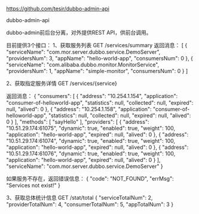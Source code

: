 https://github.com/tesir/dubbo-admin-api

dubbo-admin-api

dubbo-admin前后台分离，对外提供REST API，供前台调用。

目前提供3个接口： 1、获取服务列表 GET /services/summary 返回消息： [ { "serviceName": "com.mor.server.dubbo.service.DemoServer", "providersNum": 3, "appName": "hello-world-app", "consumersNum": 0 }, { "serviceName": "com.alibaba.dubbo.monitor.MonitorService", "providersNum": 1, "appName": "simple-monitor", "consumersNum": 0 } ]

2、获取指定服务详情 GET /services/{service}

返回消息： { "consumers": [ { "address": "10.254.1.154", "application": "consumer-of-helloworld-app", "statistics": null, "collected": null, "expired": null, "alived": 0 }, { "address": "10.254.1.158", "application": "consumer-of-helloworld-app", "statistics": null, "collected": null, "expired": null, "alived": 0 } ], "methods": [ "sayHello" ], "providers": [ { "address": "10.51.29.174:61075", "dynamic": true, "enabled": true, "weight": 100, "application": "hello-world-app", "expired": null, "alived": 0 }, { "address": "10.51.29.174:61074", "dynamic": true, "enabled": true, "weight": 100, "application": "hello-world-app", "expired": null, "alived": 0 }, { "address": "10.51.29.174:61076", "dynamic": true, "enabled": true, "weight": 100, "application": "hello-world-app", "expired": null, "alived": 0 } ], "serviceName": "com.mor.server.dubbo.service.DemoServer" }

如果服务不存在，返回错误信息： { "code": "NOT_FOUND", "errMsg": "Services not exist!" }

3、获取总体统计信息 GET /stat/total { "serviceTotalNum": 2, "providerTotalNum": 4, "consumerTotalNum": 5, "appTotalNum": 3 }